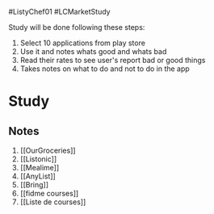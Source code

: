 #ListyChef01 
#LCMarketStudy

Study will be done following these steps:

1. Select 10 applications from play store
2. Use it and notes whats good and whats bad
3. Read their rates to see user's report bad or good things
4. Takes notes on what to do and not to do in the app

# Study

## Notes

1. [[OurGroceries]]
2. [[Listonic]]
3. [[Mealime]]
4. [[AnyList]]
5. [[Bring]]
6. [[fidme courses]]
7. [[Liste de courses]]
